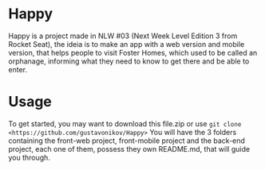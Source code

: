 # Happy
Happy is a project made in NLW #03 (Next Week Level Edition 3 from Rocket Seat), the ideia is to make an app with a web version and mobile version, that helps people to visit Foster Homes, which used to be called an orphanage, informing what they need to know to get there and be able to enter.

# Usage
To get started, you may want to download this file.zip or use ``git clone <https://github.com/gustavonikov/Happy>``
You will have the 3 folders containing the front-web project, front-mobile project and the back-end project, each one
of them, possess they own README.md, that will guide you through.
